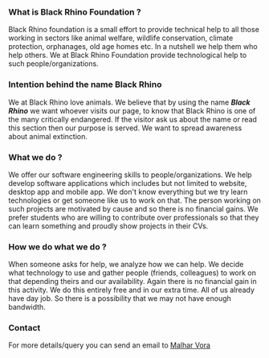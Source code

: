 ### What is Black Rhino Foundation ?
Black Rhino foundation is a small effort to provide technical help to all those working in sectors like animal welfare, wildlife conservation, climate protection, orphanages, old age homes etc. In a nutshell we help them who help others. We at Black Rhino Foundation provide technological help to such people/organizations.

### Intention behind the name Black Rhino
We at Black Rhino love animals. We believe that by using the name ***Black Rhino*** we want whoever visits our page, to know that Black Rhino is one of the many critically endangered. If the visitor ask us about the name or read this section then our purpose is served. We want to spread awareness about animal extinction.

### What we do ?
We offer our software engineering skills to people/organizations. We help develop software applications which includes but not limited to website, desktop app and mobile app. We don't know everything but we try learn technologies or get someone like us to work on that. The person working on such projects are motivated by cause and so there is no financial gains. We prefer students who are willing to contribute over professionals so that they can learn something and proudly show projects in their CVs.

### How we do what we do ?
When someone asks for help, we analyze how we can help. We decide what technology to use and gather people (friends, colleagues) to work on that depending theirs and our availability. Again there is no financial gain in this activity. We do this entirely free and in our extra time. All of us already have day job. So there is a possibility that we may not have enough bandwidth.

### Contact
For more details/query you can send an email to [Malhar Vora](mailto:vbmade2000@gmail.com)

